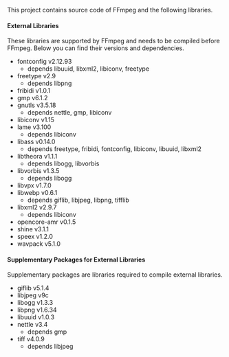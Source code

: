 This project contains source code of FFmpeg and the following libraries.

#### External Libraries

These libraries are supported by FFmpeg and needs to be compiled before FFmpeg.
Below you can find their versions and dependencies.

- fontconfig v2.12.93
    - depends libuuid, libxml2, libiconv, freetype
- freetype v2.9
    - depends libpng
- fribidi v1.0.1
- gmp v6.1.2
- gnutls v3.5.18
    - depends nettle, gmp, libiconv
- libiconv v1.15
- lame v3.100
    - depends libiconv
- libass v0.14.0
    - depends freetype, fribidi, fontconfig, libiconv, libuuid, libxml2
- libtheora v1.1.1
    - depends libogg, libvorbis
- libvorbis v1.3.5
    - depends libogg
- libvpx v1.7.0
- libwebp v0.6.1
    - depends giflib, libjpeg, libpng, tifflib
- libxml2 v2.9.7
    - depends libiconv
- opencore-amr v0.1.5
- shine v3.1.1
- speex v1.2.0
- wavpack v5.1.0

#### Supplementary Packages for External Libraries

Supplementary packages are libraries required to compile external libraries.

- giflib v5.1.4
- libjpeg v9c
- libogg v1.3.3
- libpng v1.6.34
- libuuid v1.0.3
- nettle v3.4
    - depends gmp
- tiff v4.0.9
    - depends libjpeg